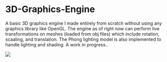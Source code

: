 # 3D-Graphics-Engine

A basic 3D graphics engine I made entirely from scratch without using any graphics library like OpenGL. The engine as of right now can perform live transformations
on meshes (loaded from obj files) which include rotation, scaaling, and translation. The Phong lighting model is also implemented to handle lighting and shading. A work
in progress..


![](https://github.com/ThreeSpinningAxes/3D-Graphics-Renderer/blob/main/ezgif-3-0cee15ae2e.gif)
